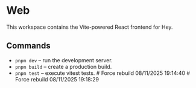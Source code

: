 # Web

This workspace contains the Vite-powered React frontend for Hey.

## Commands

- `pnpm dev` – run the development server.
- `pnpm build` – create a production build.
- `pnpm test` – execute vitest tests.
#   F o r c e   r e b u i l d   0 8 / 1 1 / 2 0 2 5   1 9 : 1 4 : 4 0  
 #   F o r c e   r e b u i l d   0 8 / 1 1 / 2 0 2 5   1 9 : 1 8 : 2 9  
 